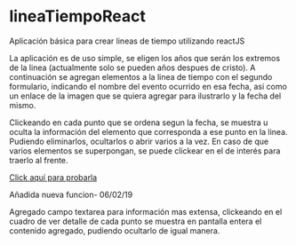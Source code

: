 # lineaTiempoReact
Aplicación básica para crear lineas de tiempo utilizando reactJS

La aplicación es de uso simple, se eligen los años que serán los extremos de la linea (actualmente solo se pueden años despues de cristo).
A continuación se agregan elementos a la linea de tiempo con el segundo formulario, indicando el nombre del evento ocurrido en esa fecha,
asi como un enlace de la imagen que se quiera agregar para ilustrarlo y la fecha del mismo.

Clickeando en cada punto que se ordena segun la fecha, se muestra u oculta la información del elemento que corresponda a ese punto
en la linea. Pudiendo eliminarlos, ocultarlos o abrir varios a la vez.
En caso de  que varios elementos se superpongan, se puede clickear en el de interés para traerlo al frente.

<a href="https://fabran99.github.io/lineaTiempoReact/">Click aquí para probarla </a>

Añadida nueva funcion- 06/02/19

Agregado campo textarea para información mas extensa, clickeando en el cuadro de ver detalle de cada punto se muestra en pantalla entera
el contenido agregado, pudiendo ocultarlo de igual manera.
